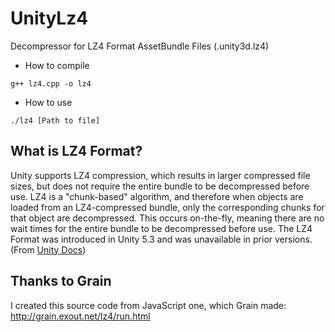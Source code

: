 # UnityLz4
Decompressor for LZ4 Format AssetBundle Files (.unity3d.lz4)

- How to compile
```
g++ lz4.cpp -o lz4
```

- How to use
```
./lz4 [Path to file]
```

## What is LZ4 Format?
Unity supports LZ4 compression, which results in larger compressed file sizes, but does not require the entire bundle to be decompressed before use. LZ4 is a "chunk-based" algorithm, and therefore when objects are loaded from an LZ4-compressed bundle, only the corresponding chunks for that object are decompressed. This occurs on-the-fly, meaning there are no wait times for the entire bundle to be decompressed before use. The LZ4 Format was introduced in Unity 5.3 and was unavailable in prior versions.  
(From [Unity Docs](https://docs.unity3d.com/530/Documentation/Manual/AssetBundleCompression.html))

## Thanks to Grain
I created this source code from JavaScript one, which Grain made:  
http://grain.exout.net/lz4/run.html
